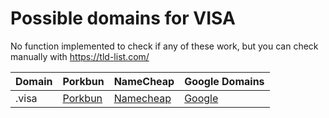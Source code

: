 # Possible domains for VISA

No function implemented to check if any of these work, but you can check manually with https://tld-list.com/

| Domain | Porkbun | NameCheap | Google Domains |
|---|---|---|---|
| .visa | [Porkbun](https://porkbun.com/checkout/search?prb=e814663da1&tlds=&idnLanguage=&search=search&q=.visa) | [Namecheap](https://www.namecheap.com/domains/registration/results/?domain=.visa) | [Google](https://domains.google.com/registrar/search?searchTerm=.visa) |
